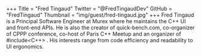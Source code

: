 +++
Title = "Fred Tingaud"
Twitter = "@FredTingaudDev"
GitHub = "FredTingaud"
Thumbnail = "img/guest/fred-tingaud.jpg"
+++
Fred Tingaud is a Principal Software Engineer at Murex where he maintains the C++ UI and front-end APIs. He is also the creator of quick-bench.com, co-organizer of CPPP conference, co-host of Paris C++ Meetup and an organizer of #include<C++> . His interests range from code efficiency and readability to UI ergonomics.